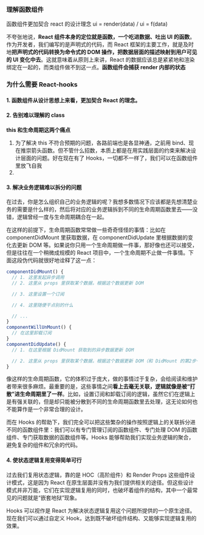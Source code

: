 ### 理解函数组件

函数组件更加契合 react 的设计理念 ui = render(data) / ui = f(data)

不夸张地说，**React 组件本身的定位就是函数，一个吃进数据、吐出 UI 的函数**。作为开发者，我们编写的是声明式的代码，而 React 框架的主要工作，就是及时地**把声明式的代码转换为命令式的 DOM 操作，把数据层面的描述映射到用户可见的 UI 变化中去**。这就意味着从原则上来讲，React 的数据应该总是紧紧地和渲染绑定在一起的，而类组件做不到这一点。**函数组件会捕获 render 内部的状态**

### 为什么需要 React-hooks

#### 1. 函数组件从设计思想上来看，更加契合 React 的理念。

#### 2. 告别难以理解的 class

**this 和生命周期这两个痛点**

1. 为了解决 this 不符合预期的问题，各路前端也是各显神通，之前用 bind、现在推崇箭头函数。但不管什么招数，本质上都是在用实践层面的约束来解决设计层面的问题。好在现在有了 Hooks，一切都不一样了，我们可以在函数组件里放飞自我
2.

#### 3. 解决业务逻辑难以拆分的问题

在过去，你是怎么组织自己的业务逻辑的呢？我想多数情况下应该都是先想清楚业务的需要是什么样的，然后将对应的业务逻辑拆到不同的生命周期函数里去——没错，逻辑曾经一度与生命周期耦合在一起。

在这样的前提下，生命周期函数常常做一些奇奇怪怪的事情：比如在 componentDidMount 里获取数据，在 componentDidUpdate 里根据数据的变化去更新 DOM 等。如果说你只用一个生命周期做一件事，那好像也还可以接受，但是往往在一个稍微成规模的 React 项目中，一个生命周期不止做一件事情。下面这段伪代码就很好地诠释了这一点：

```js
componentDidMount() {
  // 1. 这里发起异步调用
  // 2. 这里从 props 里获取某个数据，根据这个数据更新 DOM

  // 3. 这里设置一个订阅

  // 4. 这里随便干点别的什么

  // ...
}
componentWillUnMount() {
  // 在这里卸载订阅
}
componentDidUpdate() {
  // 1. 在这里根据 DidMount 获取到的异步数据更新 DOM

  // 2. 这里从 props 里获取某个数据，根据这个数据更新 DOM（和 DidMount 的第2步一样）
}
```

像这样的生命周期函数，它的体积过于庞大，做的事情过于复杂，会给阅读和维护者带来很多麻烦。最重要的是，这些事情之间**看上去毫无关联，逻辑就像是被“打散”进生命周期里了一样**。比如，设置订阅和卸载订阅的逻辑，虽然它们在逻辑上是有强关联的，但是却只能被分散到不同的生命周期函数里去处理，这无论如何也不能算作是一个非常合理的设计。

而在 Hooks 的帮助下，我们完全可以把这些繁杂的操作按照逻辑上的关联拆分进不同的函数组件里：我们可以有专门管理订阅的函数组件、专门处理 DOM 的函数组件、专门获取数据的函数组件等。Hooks 能够帮助我们实现业务逻辑的聚合，避免复杂的组件和冗余的代码。

#### 4. 使状态逻辑复用变得简单可行

过去我们复用状态逻辑，靠的是 HOC（高阶组件）和 Render Props 这些组件设计模式，这是因为 React 在原生层面并没有为我们提供相关的途径。但这些设计模式并非万能，它们在实现逻辑复用的同时，也破坏着组件的结构，其中一个最常见的问题就是“嵌套地狱”现象。

Hooks 可以视作是 React 为解决状态逻辑复用这个问题所提供的一个原生途径。现在我们可以通过自定义 Hook，达到既不破坏组件结构、又能够实现逻辑复用的效果。
